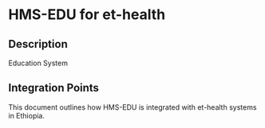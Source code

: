 # HMS-EDU for et-health

## Description

Education System

## Integration Points

This document outlines how HMS-EDU is integrated with et-health systems in Ethiopia.
